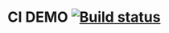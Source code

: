 # CI DEMO  [![Build status](https://ci.appveyor.com/api/projects/status/7brns01m1e1mq7ay?svg=true)](https://ci.appveyor.com/project/Stor-Nat/auto-1-2-1)